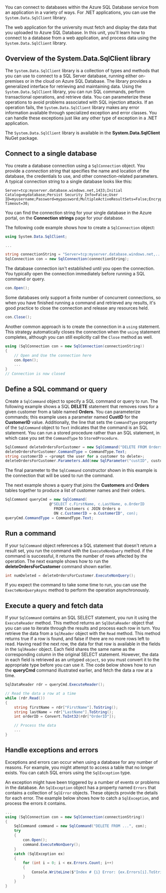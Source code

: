 You can connect to databases within the Azure SQL Database service from an application in a variety of ways. For .NET applications, you can use the `System.Data.SqlClient` library.

The web application for the university must fetch and display the data that you uploaded to Azure SQL Database. In this unit, you'll learn how to connect to a database from a web application, and process data using the `System.Data.SqlClient` library.

## Overview of the System.Data.SqlClient library

The `System.Data.SqlClient` library is a collection of types and methods that you can use to connect to a SQL Server database, running either on-premises or in the cloud on Azure SQL Database. The library provides a generalized interface for retrieving and maintaining data. Using the `System.Data.SqlClient` library, you can run SQL commands, perform transactional operations, and retrieve data. You can parameterize these operations to avoid problems associated with SQL injection attacks. If an operation fails, the `System.Data.SqlClient` library makes any error information available through specialized exception and error classes. You can handle these exceptions just like any other type of exception in a .NET application.

The `System.Data.SqlClient` library is available in the **System.Data.SqlClient** NuGet package.

## Connect to a single database

You create a database connection using a `SqlConnection` object. You provide a *connection string* that specifies the name and location of the database, the credentials to use, and other connection-related parameters. A typical connection string to a single database looks like this:

```Text
Server=tcp:myserver.database.windows.net,1433;Initial Catalog=mydatabase;Persist Security Info=False;User ID=myusername;Password=mypassword;MultipleActiveResultSets=False;Encrypt=True;TrustServerCertificate=False;Connection Timeout=30;
```

You can find the connection string for your single database in the Azure portal, on the **Connection strings** page for your database.

The following code example shows how to create a `SqlConnection` object:

```C#
using System.Data.SqlClient;

...

string connectionString = "Server=tcp:myserver.database.windows.net,...";
SqlConnection con = new SqlConnection(connectionString);
```

The database connection isn't established until you open the connection. You typically open the connection immediately before running a SQL command or query.

```C#
con.Open();
```

Some databases only support a finite number of concurrent connections, so when you have finished running a command and retrieved any results, it's good practice to close the connection and release any resources held.

```C#
con.Close();
```

Another common approach is to create the connection in a `using` statement. This strategy automatically closes the connection when the `using` statement completes, although you can still explicitly call the `Close` method as well.

```C#
using (SqlConnection con = new SqlConnection(connectionString))
{
    // Open and Use the connection here
    con.Open();
    ...
}
// Connection is now closed
```

## Define a SQL command or query

Create a `SqlCommand` object to specify a SQL command or query to run. The following example shows a SQL **DELETE** statement that removes rows for a given customer from a table named **Orders**. You can parameterize commands; this example uses a parameter named **CustID** for the **CustomerID** value. Additionally, the line that sets the `CommandType` property of the `SqlCommand` object to `Text` indicates that the command is an SQL statement. You can run a stored procedure rather than an SQL statement, in which case you set the `CommandType` to `StoredProcedure`.

```C#
SqlCommand deleteOrdersForCustomer = new SqlCommand("DELETE FROM Orders WHERE CustomerID = @custID", con);
deleteOrdersForCustomer.CommandType = CommandType.Text;
string customerID = <prompt the user for a customer to delete>;
deleteOrdersForCustomer.Parameters.Add(new SqlParameter("custID", customerID));
```

The final parameter to the `SqlCommand` constructor shown in this example is the connection that will be used to run the command.

The next example shows a query that joins the **Customers** and **Orders** tables together to produce a list of customer names and their orders.

```C#
SqlCommand queryCmd = new SqlCommand(
                    @"SELECT c.FirstName, c.LastName, o.OrderID
                      FROM Customers c JOIN Orders o
                      ON c.CustomerID = o.CustomerID", con);
queryCmd.CommandType = CommandType.Text;
```

## Run a command

If your `SqlCommand` object references a SQL statement that doesn't return a result set, you run the command with the `ExecuteNonQuery` method. if the command is successful, it returns the number of rows affected by the operation. The next example shows how to run the **deleteOrdersForCustomer** command shown earlier.

```C#
int numDeleted = deleteOrdersForCustomer.ExecuteNonQuery();
```

If you expect the command to take some time to run, you can use the `ExecteNonQueryAsync` method to perform the operation asynchronously.

## Execute a query and fetch data

If your `SqlCommand` contains an SQL SELECT statement, you run it using the `ExecuteReader` method. This method returns an `SqlDataReader` object that you can use to iterate through the results and process each row in turn. You retrieve the data from a `SqlReader` object with the `Read` method. This method returns true if a row is found, and false if there are no more rows left to read. Having read the next row, the data for that row is available in the fields in the `SqlReader` object. Each field shares the same name as the corresponding column in the original SELECT statement. However, the data in each field is retrieved as an untyped `object`, so you must convert it to the appropriate type before you can use it. The code below shows how to run the **queryCmd** command illustrated earlier, and fetch the data a row at a time.

```C#
SqlDataReader rdr = queryCmd.ExecuteReader();

// Read the data a row at a time
while (rdr.Read())
{
    string firstName = rdr["FirstName"].ToString();
    string lastName = rdr["LastName"].ToString();
    int orderID = Convert.ToInt32(rdr["OrderID"]);

    // Process the data
    ...
}
```

## Handle exceptions and errors

Exceptions and errors can occur when using a database for any number of reasons. For example, you might attempt to access a table that no longer exists. You can catch SQL errors using the `SqlException` type.

An exception might have been triggered by a number of events or problems in the database. An `SqlException` object has a property named `Errors` that contains a collection of `SqlError` objects. These objects provide the details for each error. The example below shows how to catch a `SqlException`, and process the errors it contains.

```C#
...
using (SqlConnection con = new SqlConnection(connectionString))
{
    SqlCommand command = new SqlCommand("DELETE FROM ...", con);
    try
    {
        con.Open();
        command.ExecuteNonQuery();
    }
    catch (SqlException ex)
    {
        for (int i = 0; i < ex.Errors.Count; i++)
        {
            Console.WriteLine($"Index # {i} Error: {ex.Errors[i].ToString()}");
        }
    }
}
```
